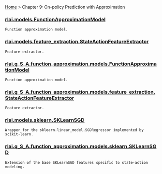 [Home](index.md) > Chapter 9:  On-policy Prediction with Approximation
### [rlai.models.FunctionApproximationModel](https://github.com/MatthewGerber/rlai/tree/master/src/rlai/models/__init__.py#L13)
```
Function approximation model.
```
### [rlai.models.feature_extraction.StateActionFeatureExtractor](https://github.com/MatthewGerber/rlai/tree/master/src/rlai/models/feature_extraction.py#L16)
```
Feature extractor.
```
### [rlai.q_S_A.function_approximation.models.FunctionApproximationModel](https://github.com/MatthewGerber/rlai/tree/master/src/rlai/q_S_A/function_approximation/models/__init__.py#L20)
```
Function approximation model.
```
### [rlai.q_S_A.function_approximation.models.feature_extraction.StateActionFeatureExtractor](https://github.com/MatthewGerber/rlai/tree/master/src/rlai/q_S_A/function_approximation/models/feature_extraction.py#L17)
```
Feature extractor.
```
### [rlai.models.sklearn.SKLearnSGD](https://github.com/MatthewGerber/rlai/tree/master/src/rlai/models/sklearn.py#L20)
```
Wrapper for the sklearn.linear_model.SGDRegressor implemented by scikit-learn.
```
### [rlai.q_S_A.function_approximation.models.sklearn.SKLearnSGD](https://github.com/MatthewGerber/rlai/tree/master/src/rlai/q_S_A/function_approximation/models/sklearn.py#L16)
```
Extension of the base SKLearnSGD features specific to state-action modeling.
```
